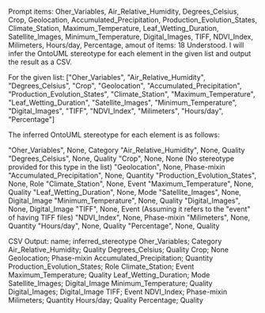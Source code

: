 Prompt items: 
Oher_Variables, Air_Relative_Humidity, Degrees_Celsius, Crop, Geolocation, Accumulated_Precipitation, Production_Evolution_States, Climate_Station, Maximum_Temperature, Leaf_Wetting_Duration, Satellite_Images, Minimum_Temperature, Digital_Images, TIFF, NDVI_Index, Milimeters, Hours/day, Percentage, 
amout of items: 18
 Understood. I will infer the OntoUML stereotype for each element in the given list and output the result as a CSV.

For the given list: ["Oher_Variables", "Air_Relative_Humidity", "Degrees_Celsius", "Crop", "Geolocation", "Accumulated_Precipitation", "Production_Evolution_States", "Climate_Station", "Maximum_Temperature", "Leaf_Wetting_Duration", "Satellite_Images", "Minimum_Temperature", "Digital_Images", "TIFF", "NDVI_Index", "Milimeters", "Hours/day", "Percentage"]

The inferred OntoUML stereotype for each element is as follows:

"Oher_Variables", None, Category
"Air_Relative_Humidity", None, Quality
"Degrees_Celsius", None, Quality
"Crop", None, None (No stereotype provided for this type in the list)
"Geolocation", None, Phase-mixin
"Accumulated_Precipitation", None, Quantity
"Production_Evolution_States", None, Role
"Climate_Station", None, Event
"Maximum_Temperature", None, Quality
"Leaf_Wetting_Duration", None, Mode
"Satellite_Images", None, Digital_Image
"Minimum_Temperature", None, Quality
"Digital_Images", None, Digital_Image
"TIFF", None, Event (Assuming it refers to the "event" of having TIFF files)
"NDVI_Index", None, Phase-mixin
"Milimeters", None, Quantity
"Hours/day", None, Quality
"Percentage", None, Quality

CSV Output:
name; inferred_stereotype
Oher_Variables; Category
Air_Relative_Humidity; Quality
Degrees_Celsius; Quality
Crop; None
Geolocation; Phase-mixin
Accumulated_Precipitation; Quantity
Production_Evolution_States; Role
Climate_Station; Event
Maximum_Temperature; Quality
Leaf_Wetting_Duration; Mode
Satellite_Images; Digital_Image
Minimum_Temperature; Quality
Digital_Images; Digital_Image
TIFF; Event
NDVI_Index; Phase-mixin
Milimeters; Quantity
Hours/day; Quality
Percentage; Quality
